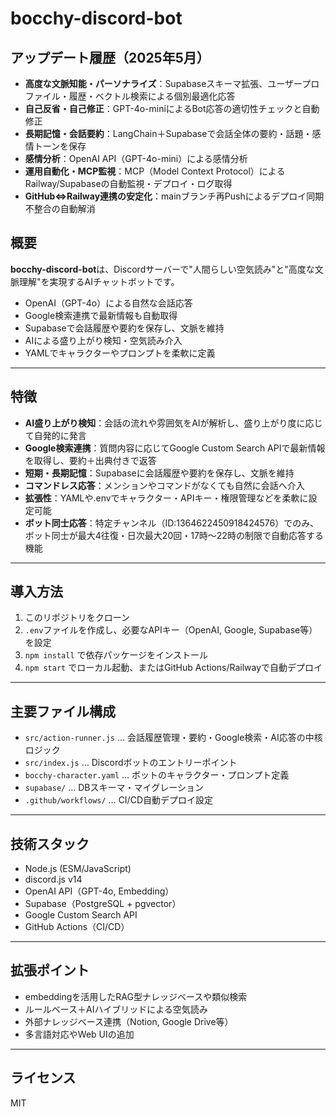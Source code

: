 # bocchy-discord-bot

## アップデート履歴（2025年5月）

- **高度な文脈知能・パーソナライズ**：Supabaseスキーマ拡張、ユーザープロファイル・履歴・ベクトル検索による個別最適化応答
- **自己反省・自己修正**：GPT-4o-miniによるBot応答の適切性チェックと自動修正
- **長期記憶・会話要約**：LangChain＋Supabaseで会話全体の要約・話題・感情トーンを保存
- **感情分析**：OpenAI API（GPT-4o-mini）による感情分析
- **運用自動化・MCP監視**：MCP（Model Context Protocol）によるRailway/Supabaseの自動監視・デプロイ・ログ取得
- **GitHub⇔Railway連携の安定化**：mainブランチ再Pushによるデプロイ同期不整合の自動解消

## 概要

**bocchy-discord-bot**は、Discordサーバーで"人間らしい空気読み"と"高度な文脈理解"を実現するAIチャットボットです。

- OpenAI（GPT-4o）による自然な会話応答
- Google検索連携で最新情報も自動取得
- Supabaseで会話履歴や要約を保存し、文脈を維持
- AIによる盛り上がり検知・空気読み介入
- YAMLでキャラクターやプロンプトを柔軟に定義

---

## 特徴
- **AI盛り上がり検知**：会話の流れや雰囲気をAIが解析し、盛り上がり度に応じて自発的に発言
- **Google検索連携**：質問内容に応じてGoogle Custom Search APIで最新情報を取得し、要約＋出典付きで返答
- **短期・長期記憶**：Supabaseに会話履歴や要約を保存し、文脈を維持
- **コマンドレス応答**：メンションやコマンドがなくても自然に会話へ介入
- **拡張性**：YAMLや.envでキャラクター・APIキー・権限管理などを柔軟に設定可能
- **ボット同士応答**：特定チャンネル（ID:1364622450918424576）でのみ、ボット同士が最大4往復・日次最大20回・17時～22時の制限で自動応答する機能

---

## 導入方法
1. このリポジトリをクローン
2. `.env`ファイルを作成し、必要なAPIキー（OpenAI, Google, Supabase等）を設定
3. `npm install` で依存パッケージをインストール
4. `npm start` でローカル起動、またはGitHub Actions/Railwayで自動デプロイ

---

## 主要ファイル構成
- `src/action-runner.js` … 会話履歴管理・要約・Google検索・AI応答の中核ロジック
- `src/index.js` … Discordボットのエントリーポイント
- `bocchy-character.yaml` … ボットのキャラクター・プロンプト定義
- `supabase/` … DBスキーマ・マイグレーション
- `.github/workflows/` … CI/CD自動デプロイ設定

---

## 技術スタック
- Node.js (ESM/JavaScript)
- discord.js v14
- OpenAI API（GPT-4o, Embedding）
- Supabase（PostgreSQL + pgvector）
- Google Custom Search API
- GitHub Actions（CI/CD）

---

## 拡張ポイント
- embeddingを活用したRAG型ナレッジベースや類似検索
- ルールベース＋AIハイブリッドによる空気読み
- 外部ナレッジベース連携（Notion, Google Drive等）
- 多言語対応やWeb UIの追加

---

## ライセンス
MIT 
